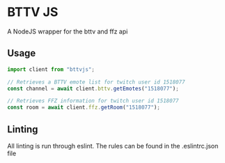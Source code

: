 # BTTV JS

A NodeJS wrapper for the bttv and ffz api

## Usage

```js
import client from "bttvjs";

// Retrieves a BTTV emote list for twitch user id 1518077
const channel = await client.bttv.getEmotes("1518077");

// Retrieves FFZ information for twitch user id 1518077
const room = await client.ffz.getRoom("1518077");
```

## Linting

All linting is run through eslint. The rules can be found in the .eslintrc.json file
